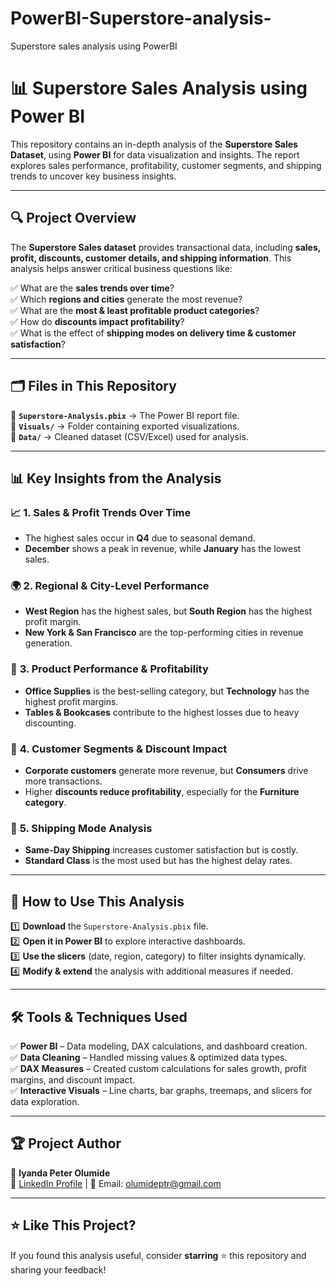 # PowerBI-Superstore-analysis-
Superstore sales analysis using PowerBI
# 📊 Superstore Sales Analysis using Power BI  

This repository contains an in-depth analysis of the **Superstore Sales Dataset**, using **Power BI** for data visualization and insights. The report explores sales performance, profitability, customer segments, and shipping trends to uncover key business insights.  

---

## 🔍 **Project Overview**  
The **Superstore Sales dataset** provides transactional data, including **sales, profit, discounts, customer details, and shipping information**. This analysis helps answer critical business questions like:  

✅ What are the **sales trends over time**?  
✅ Which **regions and cities** generate the most revenue?  
✅ What are the **most & least profitable product categories**?  
✅ How do **discounts impact profitability**?  
✅ What is the effect of **shipping modes on delivery time & customer satisfaction**?  

---

## 🗂 **Files in This Repository**  
📂 **`Superstore-Analysis.pbix`** → The Power BI report file.  
📂 **`Visuals/`** → Folder containing exported visualizations.  
📂 **`Data/`** → Cleaned dataset (CSV/Excel) used for analysis.  

---

## 📊 **Key Insights from the Analysis**  

### 📈 **1. Sales & Profit Trends Over Time**  
- The highest sales occur in **Q4** due to seasonal demand.  
- **December** shows a peak in revenue, while **January** has the lowest sales.  

### 🌍 **2. Regional & City-Level Performance**  
- **West Region** has the highest sales, but **South Region** has the highest profit margin.  
- **New York & San Francisco** are the top-performing cities in revenue generation.  

### 🛒 **3. Product Performance & Profitability**  
- **Office Supplies** is the best-selling category, but **Technology** has the highest profit margins.  
- **Tables & Bookcases** contribute to the highest losses due to heavy discounting.  

### 🎯 **4. Customer Segments & Discount Impact**  
- **Corporate customers** generate more revenue, but **Consumers** drive more transactions.  
- Higher **discounts reduce profitability**, especially for the **Furniture category**.  

### 🚚 **5. Shipping Mode Analysis**  
- **Same-Day Shipping** increases customer satisfaction but is costly.  
- **Standard Class** is the most used but has the highest delay rates.  

---

## 📌 **How to Use This Analysis**  
1️⃣ **Download** the `Superstore-Analysis.pbix` file.  
2️⃣ **Open it in Power BI** to explore interactive dashboards.  
3️⃣ **Use the slicers** (date, region, category) to filter insights dynamically.  
4️⃣ **Modify & extend** the analysis with additional measures if needed.  

---

## 🛠 **Tools & Techniques Used**  
✅ **Power BI** – Data modeling, DAX calculations, and dashboard creation.  
✅ **Data Cleaning** – Handled missing values & optimized data types.  
✅ **DAX Measures** – Created custom calculations for sales growth, profit margins, and discount impact.  
✅ **Interactive Visuals** – Line charts, bar graphs, treemaps, and slicers for data exploration.  

---

## 🏆 **Project Author**  
👤 **Iyanda Peter Olumide**  
🔗 [LinkedIn Profile](https://www.linkedin.com/in/iyandapeterolumide/) | 📧 Email: [olumideptr@gmail.com](mailto:your-olumidep57@gmail.com)  

---

## ⭐ **Like This Project?**  
If you found this analysis useful, consider **starring** ⭐ this repository and sharing your feedback!
